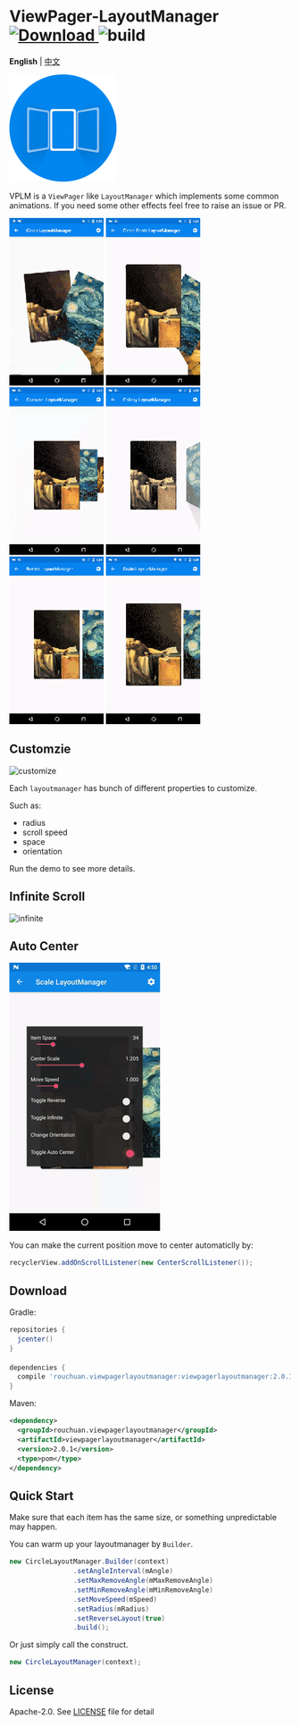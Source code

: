 # ViewPager-LayoutManager [![Download](https://api.bintray.com/packages/rouchuan/maven/viewpager-layout-manager/images/download.svg) ](https://bintray.com/rouchuan/maven/viewpager-layout-manager/_latestVersion) ![build](https://travis-ci.org/leochuan/ViewPagerLayoutManager.svg?branch=master)

**English** | [中文](README_ZH.md)

![logo](static/logo.png)

VPLM is a `ViewPager` like `LayoutManager` which implements some common animations. If you need some other effects feel free to raise an issue or PR.

![circle](static/circle.gif) ![circle_scale](static/circle_scale.gif) ![carousel](static/carousel.gif) ![gallery](static/gallery.gif) ![rotate](static/rotate.gif) ![scale](static/scale.gif)

## Customzie

![customize](static/customize.gif)

Each `layoutmanager` has bunch of different properties to customize.

Such as:
* radius
* scroll speed
* space
* orientation

Run the demo to see more details.

## Infinite Scroll

![infinite](static/infinite.gif)

## Auto Center

![auto_center](static/auto_center.gif)

You can make the current position move to center automaticlly by:
```java
recyclerView.addOnScrollListener(new CenterScrollListener());
```

## Download

Gradle:

```groovy
repositories {
  jcenter()
}

dependencies {
  compile 'rouchuan.viewpagerlayoutmanager:viewpagerlayoutmanager:2.0.1'
}
```

Maven:

```xml
<dependency>
  <groupId>rouchuan.viewpagerlayoutmanager</groupId>
  <artifactId>viewpagerlayoutmanager</artifactId>
  <version>2.0.1</version>
  <type>pom</type>
</dependency>
```

## Quick Start
Make sure that each item has the same size, or something unpredictable may happen.

You can warm up your layoutmanager by `Builder`.

```java
new CircleLayoutManager.Builder(context)
                .setAngleInterval(mAngle)
                .setMaxRemoveAngle(mMaxRemoveAngle)
                .setMinRemoveAngle(mMinRemoveAngle)
                .setMoveSpeed(mSpeed)
                .setRadius(mRadius)
                .setReverseLayout(true)
                .build();
```

Or just simply call the construct.

```java
new CircleLayoutManager(context);
```

## License

Apache-2.0. See [LICENSE](LICENSE) file for detail